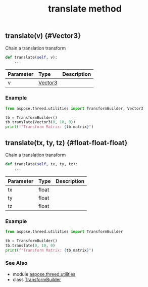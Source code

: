 ﻿---
title: translate method
second_title: Aspose.3D for Python via .NET API References
description: 
type: docs
weight: 130
url: /python-net/aspose.threed.utilities/transformbuilder/translate/
is_root: false
---

## translate(v) {#Vector3}

Chain a translation transform



```python
def translate(self, v):
    ...
```


| Parameter | Type | Description |
| :- | :- | :- |
| v | [Vector3](/3d/python-net/aspose.threed.utilities/vector3) |  |

### Example 


```python
from aspose.threed.utilities import TransformBuilder, Vector3

tb = TransformBuilder()
tb.translate(Vector3(0, 10, 0))
print(f"Transform Matrix: {tb.matrix}")

```


## translate(tx, ty, tz) {#float-float-float}

Chain a translation transform



```python
def translate(self, tx, ty, tz):
    ...
```


| Parameter | Type | Description |
| :- | :- | :- |
| tx | float |  |
| ty | float |  |
| tz | float |  |

### Example 


```python
from aspose.threed.utilities import TransformBuilder

tb = TransformBuilder()
tb.translate(0, 10, 0)
print(f"Transform Matrix: {tb.matrix}")

```



### See Also
* module [aspose.threed.utilities](../../)
* class [TransformBuilder](/3d/python-net/aspose.threed.utilities/transformbuilder)
